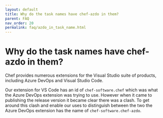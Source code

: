 ```yaml
---
layout: default
title: Why do the task names have chef-azdo in them?
parent: FAQ
nav_order: 20
permalink: faq/azdo_in_task_name.html
---
```


# Why do the task names have chef-azdo in them?

Chef provides numerous extensions for the Visual Studio suite of products, including Azure DevOps and Visual Studio Code.

Our extension for VS Code has an id of `chef-software.chef` which was what the Azure DevOps extension was trying to use. However when it came to publishing the release version it became clear there was a clash. To get around this clash and enable our uses to distinguish between the two the Azure DevOps extension has the name of `chef-software.chef-azdo`.